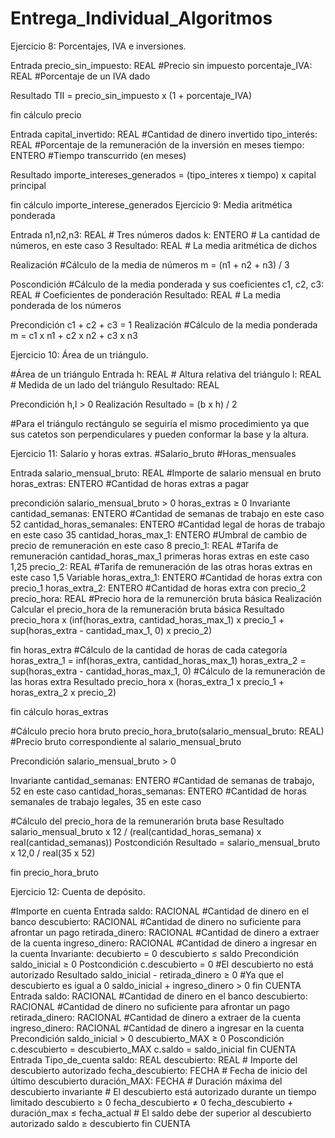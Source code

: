 # Entrega_Individual_Algoritmos

Ejercicio 8: Porcentajes, IVA e inversiones.

Entrada
precio_sin_impuesto: REAL #Precio sin impuesto
porcentaje_IVA: REAL #Porcentaje de un IVA dado

Resultado
  TII = precio_sin_impuesto x (1 + porcentaje_IVA)

fin cálculo precio

Entrada 
capital_invertido: REAL #Cantidad de dinero invertido
tipo_interés: REAL #Porcentaje de la remuneración de la inversión en meses
tiempo: ENTERO #Tiempo transcurrido (en meses)

Resultado
   importe_intereses_generados = (tipo_interes x tiempo) x capital principal

fin cálculo importe_interese_generados
Ejercicio 9: Media aritmética ponderada

Entrada
  n1,n2,n3: REAL    # Tres números dados
  k: ENTERO         # La cantidad de números, en este caso 3
Resultado: REAL     # La media aritmética de dichos 

Realización
   #Cálculo de la media de números
   m = (n1 + n2 + n3) / 3

Poscondición
   #Cálculo de la media ponderada y sus coeficientes
   c1, c2, c3: REAL  # Coeficientes de ponderación
 Resultado: REAL     # La media ponderada de los números
 
 Precondición
   c1 + c2 + c3 = 1
 Realización
    #Cálculo de la media ponderada
    m = c1 x n1 + c2 x n2 + c3 x n3
   
   
Ejercicio 10: Área de un triángulo.

#Área de un triángulo
Entrada
   h: REAL  # Altura relativa del triángulo
   l: REAL  # Medida de un lado del triángulo
Resultado: REAL

Precondición
   h,l > 0
Realización
   Resultado = (b x h) / 2

#Para el triángulo rectángulo se seguiría el mismo procedimiento ya que sus catetos son perpendiculares y pueden conformar la base y la altura.

Ejercicio 11: Salario y horas extras.
#Salario_bruto
#Horas_mensuales

Entrada
   salario_mensual_bruto: REAL #Importe de salario mensual en bruto
   horas_extras: ENTERO #Cantidad de horas extras a pagar

precondición
   salario_mensual_bruto > 0
   horas_extras ≥ 0
Invariante
   cantidad_semanas: ENTERO #Cantidad de semanas de trabajo en este caso 52
   cantidad_horas_semanales: ENTERO #Cantidad legal de horas de trabajo en este caso 35
   cantidad_horas_max_1: ENTERO #Umbral de cambio de precio de remuneración en este caso 8
   precio_1: REAL #Tarifa de remuneración cantidad_horas_max_1 primeras horas extras en este caso 1,25
   precio_2: REAL #Tarifa de remuneración de las otras horas extras en este caso 1,5
Variable
   horas_extra_1: ENTERO #Cantidad de horas extra con precio_1
   horas_extra_2: ENTERO #Cantidad de horas extra con precio_2
   precio_hora: REAL #Precio hora de la remunerción bruta básica
Realización
   Calcular el precio_hora de la remuneración bruta básica
Resultado 
   precio_hora x (inf(horas_extra, cantidad_horas_max_1) x precio_1 + sup(horas_extra - cantidad_max_1, 0) x precio_2)

fin horas_extra
#Cálculo de la cantidad de horas de cada categoría
horas_extra_1 = inf(horas_extra, cantidad_horas_max_1)
horas_extra_2 = sup(horas_extra - cantidad_horas_max_1, 0)
#Cálculo de la remuneración de las horas extra
Resultado
   precio_hora x (horas_extra_1 x precio_1 + horas_extra_2 x precio_2)

fin cálculo horas_extras

#Cálculo precio hora bruto
precio_hora_bruto(salario_mensual_bruto: REAL) #Precio bruto correspondiente al salario_mensual_bruto

Precondición
    salario_mensual_bruto > 0

Invariante
    cantidad_semanas: ENTERO #Cantidad de semanas de trabajo, 52 en este caso
    cantidad_horas_semanas: ENTERO #Cantidad de horas semanales de trabajo legales, 35 en este caso

#Cálculo del precio_hora de la remunerarión bruta base
Resultado
   salario_mensual_bruto x 12 / (real(cantidad_horas_semana) x real(cantidad_semanas))
Postcondición
  Resultado = salario_mensual_bruto x 12,0 / real(35 x 52)

fin precio_hora_bruto


Ejercicio 12: Cuenta de depósito.

#Importe en cuenta
Entrada
   saldo: RACIONAL  #Cantidad de dinero en el banco
   descubierto: RACIONAL  #Cantidad de dinero no suficiente para afrontar un pago
   retirada_dinero: RACIONAL #Cantidad de dinero a extraer de la cuenta
   ingreso_dinero: RACIONAL #Cantidad de dinero a ingresar en la cuenta
Invariante:
   decubierto = 0
   descubierto ≤ saldo
Precondición
   saldo_inicial ≥ 0
Postcondición 
   c.descubierto = 0 #El descubierto no está autorizado
Resultado
   saldo_inicial - retirada_dinero ≥ 0 #Ya que el descubierto es igual a 0
   saldo_inicial + ingreso_dinero > 0
fin CUENTA
Entrada
   saldo: RACIONAL  #Cantidad de dinero en el banco
   descubierto: RACIONAL  #Cantidad de dinero no suficiente para afrontar un pago
   retirada_dinero: RACIONAL #Cantidad de dinero a extraer de la cuenta
   ingreso_dinero: RACIONAL #Cantidad de dinero a ingresar en la cuenta
Precondición
   saldo_inicial > 0
   descubierto_MAX ≥ 0
Poscondición
   c.descubierto = descubierto_MAX
   c.saldo = saldo_inicial
fin CUENTA
Entrada
   Tipo_de_cuenta
    saldo: REAL 
    descubierto: REAL # Importe del descubierto autorizado
    fecha_descubierto: FECHA # Fecha de inicio del último descubierto
    duración_MAX: FECHA # Duración máxima del descubierto
    invariante
        # El descubierto está autorizado durante un tiempo limitado
        descubierto ≥ 0
        fecha_descubierto ≠ 0
        fecha_descubierto + duración_max ≤ fecha_actual
        # El saldo debe der superior al descubierto autorizado
        saldo ≥ descubierto
fin CUENTA

